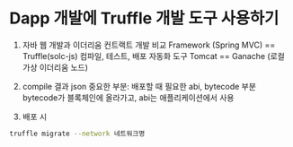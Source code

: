 # Dapp 개발에 Truffle 개발 도구 사용하기

1. 자바 웹 개발과 이더리움 컨트랙트 개발 비교
Framework (Spring MVC) == Truffle(solc-js) 컴파일, 테스트, 배포 자동화 도구
Tomcat == Ganache (로컬 가상 이더리움 노드)

2. compile 결과 json
중요한 부분: 배포할 때 필요한 abi, bytecode 부분
bytecode가 블록체인에 올라가고, abi는 애플리케이션에서 사용

3. 배포 시
```zsh
truffle migrate --network 네트워크명
```